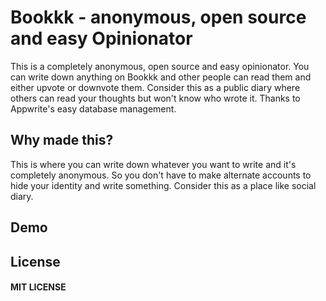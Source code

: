 <h1>Bookkk - anonymous, open source and easy Opinionator</h1>
<p>This is a completely anonymous, open source and easy opinionator. You can write down anything on Bookkk and other people can read them and either upvote or downvote them. Consider this as a public diary where others can read your thoughts but won't know who wrote it. Thanks to Appwrite's easy database management.</p>

<h2>Why made this?</h2>
<p>This is where you can write down whatever you want to write and it's completely anonymous. So you don't have to make alternate accounts to hide your identity and write something. Consider this as a place like social diary.</p>

<h2>Demo</h2>

<h2>License</h2>
<h4>MIT LICENSE</h4>
